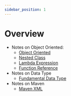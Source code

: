 ```yaml
---
sidebar_position: 1
---
```


# Overview
- Notes on Object Oriented:
    - [Object Oriented](./oop/object-oriented.md)
    - [Nested Class](./oop/nested-class.md)
    - [Lambda Expression](./oop/lambda.md)
    - [Function Reference](./oop/function-reference.md)
- Notes on Data Type
    - [Fundamental Data Type](./data-type/fundamental-datatype.md)
- Notes on Maven
    - [Maven XML](./maven/XML.md)
